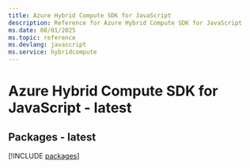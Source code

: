 ```yaml
---
title: Azure Hybrid Compute SDK for JavaScript
description: Reference for Azure Hybrid Compute SDK for JavaScript
ms.date: 08/01/2025
ms.topic: reference
ms.devlang: javascript
ms.service: hybridcompute
---
```

# Azure Hybrid Compute SDK for JavaScript - latest
## Packages - latest
[!INCLUDE [packages](hybrid-compute-index.md)]